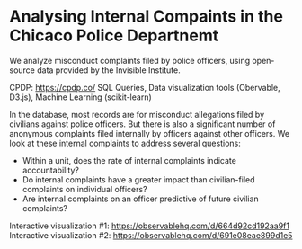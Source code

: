 # Analysing Internal Compaints in the Chicaco Police Departnemt
We analyze misconduct complaints filed by police officers, using open-source data provided by the Invisible Institute.

CPDP: https://cpdp.co/
SQL Queries, Data visualization tools (Obervable, D3.js), Machine Learning (scikit-learn)

In the database, most records are for misconduct allegations filed by civilians against police officers. But there is also a significant number of anonymous complaints filed internally by officers against other officers. We look at these internal complaints to address several questions:
- Within a unit, does the rate of internal complaints indicate accountability?
- Do internal complaints have a greater impact than civilian-filed complaints on individual officers? 
- Are internal complaints on an officer predictive of future civilian complaints?

Interactive visualization #1: https://observablehq.com/d/664d92cd192aa9f1  
Interactive visualization #2: https://observablehq.com/d/691e08eae899d1e5

